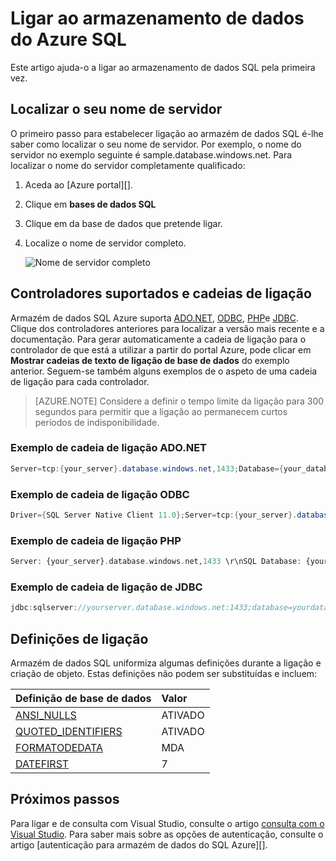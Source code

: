 <properties
   pageTitle="Ligar ao armazenamento de dados do Azure SQL | Microsoft Azure"
   description="Como localizar o servidor de cadeia de ligação e nome para o seu armazém de dados do SQL Azure"
   services="sql-data-warehouse"
   documentationCenter="NA"
   authors="sonyam"
   manager="barbkess"
   editor=""/>

<tags
   ms.service="sql-data-warehouse"
   ms.devlang="NA"
   ms.topic="get-started-article"
   ms.tgt_pltfrm="NA"
   ms.workload="data-services"
   ms.date="09/26/2016"
   ms.author="sonyama;barbkess"/>

# <a name="connect-to-azure-sql-data-warehouse"></a>Ligar ao armazenamento de dados do Azure SQL

Este artigo ajuda-o a ligar ao armazenamento de dados SQL pela primeira vez.

## <a name="find-your-server-name"></a>Localizar o seu nome de servidor

O primeiro passo para estabelecer ligação ao armazém de dados SQL é-lhe saber como localizar o seu nome de servidor.  Por exemplo, o nome do servidor no exemplo seguinte é sample.database.windows.net. Para localizar o nome do servidor completamente qualificado:

1. Aceda ao [Azure portal][].
2. Clique em **bases de dados SQL** 
3. Clique em da base de dados que pretende ligar.
4. Localize o nome de servidor completo.

    ![Nome de servidor completo][1]

## <a name="supported-drivers-and-connection-strings"></a>Controladores suportados e cadeias de ligação

Armazém de dados SQL Azure suporta [ADO.NET][], [ODBC][], [PHP][]e [JDBC][]. Clique dos controladores anteriores para localizar a versão mais recente e a documentação. Para gerar automaticamente a cadeia de ligação para o controlador de que está a utilizar a partir do portal Azure, pode clicar em **Mostrar cadeias de texto de ligação de base de dados** do exemplo anterior.  Seguem-se também alguns exemplos de o aspeto de uma cadeia de ligação para cada controlador.

> [AZURE.NOTE] Considere a definir o tempo limite da ligação para 300 segundos para permitir que a ligação ao permanecem curtos períodos de indisponibilidade.

### <a name="adonet-connection-string-example"></a>Exemplo de cadeia de ligação ADO.NET

```C#
Server=tcp:{your_server}.database.windows.net,1433;Database={your_database};User ID={your_user_name};Password={your_password_here};Encrypt=True;TrustServerCertificate=False;Connection Timeout=30;
```

### <a name="odbc-connection-string-example"></a>Exemplo de cadeia de ligação ODBC

```C#
Driver={SQL Server Native Client 11.0};Server=tcp:{your_server}.database.windows.net,1433;Database={your_database};Uid={your_user_name};Pwd={your_password_here};Encrypt=yes;TrustServerCertificate=no;Connection Timeout=30;
```

### <a name="php-connection-string-example"></a>Exemplo de cadeia de ligação PHP

```PHP
Server: {your_server}.database.windows.net,1433 \r\nSQL Database: {your_database}\r\nUser Name: {your_user_name}\r\n\r\nPHP Data Objects(PDO) Sample Code:\r\n\r\ntry {\r\n   $conn = new PDO ( \"sqlsrv:server = tcp:{your_server}.database.windows.net,1433; Database = {your_database}\", \"{your_user_name}\", \"{your_password_here}\");\r\n    $conn->setAttribute( PDO::ATTR_ERRMODE, PDO::ERRMODE_EXCEPTION );\r\n}\r\ncatch ( PDOException $e ) {\r\n   print( \"Error connecting to SQL Server.\" );\r\n   die(print_r($e));\r\n}\r\n\rSQL Server Extension Sample Code:\r\n\r\n$connectionInfo = array(\"UID\" => \"{your_user_name}\", \"pwd\" => \"{your_password_here}\", \"Database\" => \"{your_database}\", \"LoginTimeout\" => 30, \"Encrypt\" => 1, \"TrustServerCertificate\" => 0);\r\n$serverName = \"tcp:{your_server}.database.windows.net,1433\";\r\n$conn = sqlsrv_connect($serverName, $connectionInfo);
```

### <a name="jdbc-connection-string-example"></a>Exemplo de cadeia de ligação de JDBC

```Java
jdbc:sqlserver://yourserver.database.windows.net:1433;database=yourdatabase;user={your_user_name};password={your_password_here};encrypt=true;trustServerCertificate=false;hostNameInCertificate=*.database.windows.net;loginTimeout=30;
```

## <a name="connection-settings"></a>Definições de ligação

Armazém de dados SQL uniformiza algumas definições durante a ligação e criação de objeto. Estas definições não podem ser substituídas e incluem:

| Definição de base de dados       | Valor                        |
| :--------------------- | :--------------------------- |
| [ANSI_NULLS][]         | ATIVADO                           |
| [QUOTED_IDENTIFIERS][] | ATIVADO                           |
| [FORMATODEDATA][]         | MDA                          |
| [DATEFIRST][]          | 7                            |

## <a name="next-steps"></a>Próximos passos

Para ligar e de consulta com Visual Studio, consulte o artigo [consulta com o Visual Studio][]. Para saber mais sobre as opções de autenticação, consulte o artigo [autenticação para armazém de dados do SQL Azure][].

<!--Articles-->
[Consulta com o Visual Studio]: ./sql-data-warehouse-query-visual-studio.md
[Autenticação para armazém de dados do Azure SQL]: ./sql-data-warehouse-authentication.md

<!--MSDN references-->
[ADO.NET]: https://msdn.microsoft.com/library/e80y5yhx(v=vs.110).aspx
[ODBC]: https://msdn.microsoft.com/library/jj730314.aspx
[PHP]: https://msdn.microsoft.com/library/cc296172.aspx?f=255&MSPPError=-2147217396
[JDBC]: https://msdn.microsoft.com/library/mt484311(v=sql.110).aspx
[ANSI_NULLS]: https://msdn.microsoft.com/library/ms188048.aspx
[QUOTED_IDENTIFIERS]: https://msdn.microsoft.com/library/ms174393.aspx
[FORMATODEDATA]: https://msdn.microsoft.com/library/ms189491.aspx
[DATEFIRST]: https://msdn.microsoft.com/library/ms181598.aspx

<!--Other-->
[Portal do Azure]: https://portal.azure.com

<!--Image references-->
[1]: media/sql-data-warehouse-connect-overview/get-server-name.png


